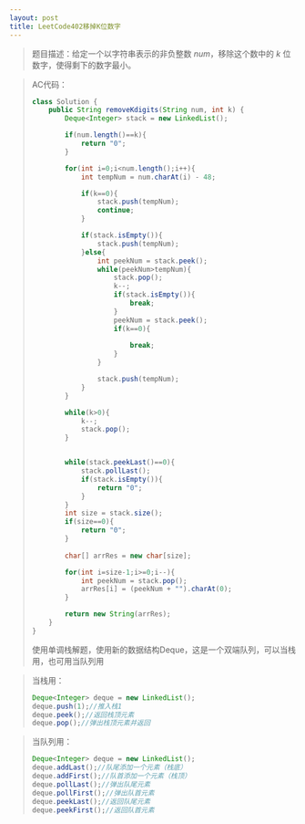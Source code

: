 ```yaml
---
layout: post
title: LeetCode402移掉K位数字
---
```


> 题目描述：给定一个以字符串表示的非负整数 *num*，移除这个数中的 *k* 位数字，使得剩下的数字最小。

> AC代码：
>
> ```java
> class Solution {
>     public String removeKdigits(String num, int k) {
>         Deque<Integer> stack = new LinkedList();
> 
>         if(num.length()==k){
>             return "0";
>         }
> 
>         for(int i=0;i<num.length();i++){
>             int tempNum = num.charAt(i) - 48;
> 
>             if(k==0){
>                 stack.push(tempNum);
>                 continue;
>             }
> 
>             if(stack.isEmpty()){
>                 stack.push(tempNum);
>             }else{
>                 int peekNum = stack.peek();
>                 while(peekNum>tempNum){
>                     stack.pop();
>                     k--;
>                     if(stack.isEmpty()){
>                         break;
>                     }
>                     peekNum = stack.peek();
>                     if(k==0){
>                         
>                         break;
>                     }
>                 }
> 
>                 stack.push(tempNum);
>             }
>         }
> 
>         while(k>0){
>             k--;
>             stack.pop();
>         }
> 
> 
>         while(stack.peekLast()==0){
>             stack.pollLast();
>             if(stack.isEmpty()){
>                 return "0";
>             }
>         }
>         int size = stack.size();
>         if(size==0){
>             return "0";
>         }
>         
>         char[] arrRes = new char[size];
> 
>         for(int i=size-1;i>=0;i--){
>             int peekNum = stack.pop();
>             arrRes[i] = (peekNum + "").charAt(0);
>         }
> 
>         return new String(arrRes);
>     }
> }
> ```
>
> 使用单调栈解题，使用新的数据结构Deque，这是一个双端队列，可以当栈用，也可用当队列用

> 当栈用：
>
> ```java
> Deque<Integer> deque = new LinkedList();
> deque.push(1);//推入栈1
> deque.peek();//返回栈顶元素
> deque.pop();//弹出栈顶元素并返回
> ```

> 当队列用：
>
> ```java
> Deque<Integer> deque = new LinkedList();
> deque.addLast();//队尾添加一个元素（栈底）
> deque.addFirst();//队首添加一个元素（栈顶）
> deque.pollLast();//弹出队尾元素
> deque.pollFirst();//弹出队首元素
> deque.peekLast();//返回队尾元素
> deque.peekFirst();//返回队首元素
> ```
>
> 